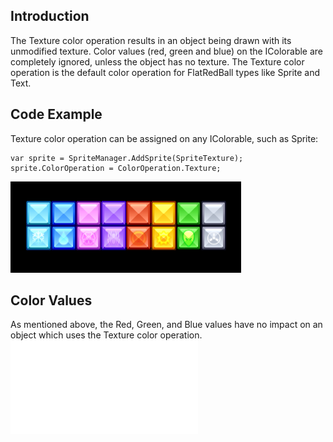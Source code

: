 ## Introduction

The Texture color operation results in an object being drawn with its unmodified texture. Color values (red, green and blue) on the IColorable are completely ignored, unless the object has no texture. The Texture color operation is the default color operation for FlatRedBall types like Sprite and Text.

## Code Example

Texture color operation can be assigned on any IColorable, such as Sprite:

``` lang:c#
var sprite = SpriteManager.AddSprite(SpriteTexture);
sprite.ColorOperation = ColorOperation.Texture;
```

![](/media/2018-07-img_5b5cb9e76e3c7.png)

## Color Values

As mentioned above, the Red, Green, and Blue values have no impact on an object which uses the Texture color operation. [![](/wp-content/uploads/2018/07/2018-07-28_12-47-59.gif.md)](/wp-content/uploads/2018/07/2018-07-28_12-47-59.gif.md)

